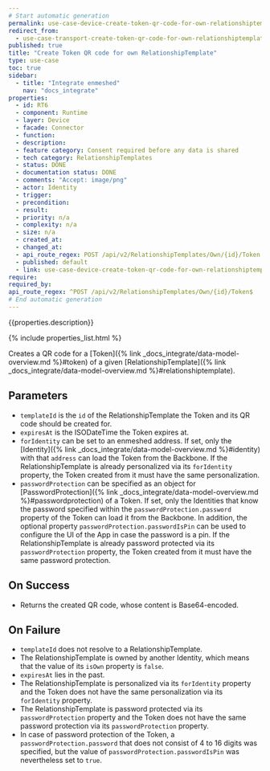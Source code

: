 ```yaml
---
# Start automatic generation
permalink: use-case-device-create-token-qr-code-for-own-relationshiptemplate
redirect_from:
  - use-case-transport-create-token-qr-code-for-own-relationshiptemplate
published: true
title: "Create Token QR code for own RelationshipTemplate"
type: use-case
toc: true
sidebar:
  - title: "Integrate enmeshed"
    nav: "docs_integrate"
properties:
  - id: RT6
  - component: Runtime
  - layer: Device
  - facade: Connector
  - function:
  - description:
  - feature category: Consent required before any data is shared
  - tech category: RelationshipTemplates
  - status: DONE
  - documentation status: DONE
  - comments: "Accept: image/png"
  - actor: Identity
  - trigger:
  - precondition:
  - result:
  - priority: n/a
  - complexity: n/a
  - size: n/a
  - created_at:
  - changed_at:
  - api_route_regex: POST /api/v2/RelationshipTemplates/Own/{id}/Token
  - published: default
  - link: use-case-device-create-token-qr-code-for-own-relationshiptemplate
require:
required_by:
api_route_regex: ^POST /api/v2/RelationshipTemplates/Own/{id}/Token$
# End automatic generation
---
```


{{properties.description}}

{% include properties_list.html %}

Creates a QR code for a [Token]({% link _docs_integrate/data-model-overview.md %}#token) of a given [RelationshipTemplate]({% link _docs_integrate/data-model-overview.md %}#relationshiptemplate).

## Parameters

- `templateId` is the `id` of the RelationshipTemplate the Token and its QR code should be created for.
- `expiresAt` is the ISODateTime the Token expires at.
- `forIdentity` can be set to an enmeshed address. If set, only the [Identity]({% link _docs_integrate/data-model-overview.md %}#identity) with that `address` can load the Token from the Backbone. If the RelationshipTemplate is already personalized via its `forIdentity` property, the Token created from it must have the same personalization.
- `passwordProtection` can be specified as an object for [PasswordProtection]({% link _docs_integrate/data-model-overview.md %}#passwordprotection) of a Token. If set, only the Identities that know the password specified within the `passwordProtection.password` property of the Token can load it from the Backbone. In addition, the optional property `passwordProtection.passwordIsPin` can be used to configure the UI of the App in case the password is a pin. If the RelationshipTemplate is already password protected via its `passwordProtection` property, the Token created from it must have the same password protection.

## On Success

- Returns the created QR code, whose content is Base64-encoded.

## On Failure

- `templateId` does not resolve to a RelationshipTemplate.
- The RelationshipTemplate is owned by another Identity, which means that the value of its `isOwn` property is `false`.
- `expiresAt` lies in the past.
- The RelationshipTemplate is personalized via its `forIdentity` property and the Token does not have the same personalization via its `forIdentity` property.
- The RelationshipTemplate is password protected via its `passwordProtection` property and the Token does not have the same password protection via its `passwordProtection` property.
- In case of password protection of the Token, a `passwordProtection.password` that does not consist of 4 to 16 digits was specified, but the value of `passwordProtection.passwordIsPin` was nevertheless set to `true`.
